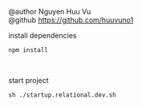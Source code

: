 @author Nguyen Huu Vu <br>
@github https://github.com/huuvuno1

install dependencies
```
npm install
```
<br>

start project
```
sh ./startup.relational.dev.sh
```